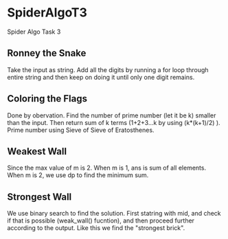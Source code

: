 # SpiderAlgoT3
Spider Algo Task 3

## Ronney the Snake

Take the input as string. Add all the digits by running a for loop through entire string and then keep on doing it until only one digit remains.

## Coloring the Flags

Done by obervation. Find the number of prime number (let it be k) smaller than the input. Then return sum of k terms (1+2+3...k by using (k*(k+1)/2) ).
Prime number using Sieve of Sieve of Eratosthenes.

## Weakest Wall

Since the max value of m is 2. When m is 1, ans is sum of all elements. When m is 2, we use dp to find the minimum sum.

## Strongest Wall

We use binary search to find the solution. First statring with mid, and check if that is possible (weak_wall() fucntion), and then proceed further according to the output. Like this we find the "strongest brick".

